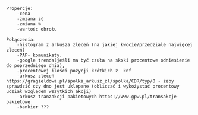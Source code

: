 <!-- 
Scrapper
-Metoda  do pobrania orderbooka (symbol spółki)

 -->
 <!-- 
 Controller
 --Metoda pobierająca cały arkusz
  -->

  <!-- 
  Blazor
  -mapowanie na Ask\BidOrderbook.orders
  -Wykres z ask/bid
   -->
   <!-- 
   UI
   Menu:
    -Arkusz zleceń
    -PAP- komunikaty
    -arkusz tranzakcji pakietowych
    -procentowej ilości pozycji krótkich z  knf
    -google trends(jeśli ma być czuła na skoki procentowe odniesienie do poprzedniego dnia),
    -bankier ???
    -->




    Propercje:
        -cena
        -zmiana zł
        -zmiana %
        -wartośc obrotu
    
    Połączenia:
        -histogram z arkusza zleceń (na jakiej kwocie/przedziale najwięcej zleceń)
        -PAP- komunikaty,
        -google trends(jeśli ma być czuła na skoki procentowe odniesienie do poprzedniego dnia),
        -procentowej ilości pozycji krótkich z  knf
        -arkusz zleceń https://gragieldowa.pl/spolka_arkusz_zl/spolka/CDR/typ/0 - żeby sprawdzić czy dno jest uklepane (obliczać i wykożystać procentowy udział względem wszytkich akcji)
        -arkusz tranzakcji pakietowych https://www.gpw.pl/transakcje-pakietowe
        -bankier ???